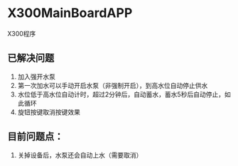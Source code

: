# X300MainBoardAPP
X300程序


## 已解决问题
1. 加入强开水泵
2. 第一次加水可以手动开启水泵（非强制开启），到高水位自动停止供水
3. 水位低于高水位自动计时，超过2分钟后，自动蓄水，蓄水5秒后自动停止，如此循环
4. 旋钮按键取消按键效果


## 目前问题点：
1. 关掉设备后，水泵还会自动上水（需要取消）
